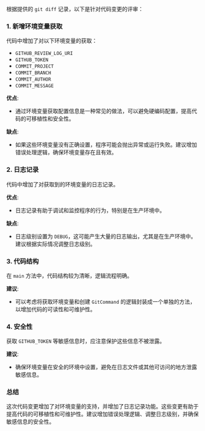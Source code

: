 根据提供的 `git diff` 记录，以下是针对代码变更的评审：

### 1. 新增环境变量获取
代码中增加了对以下环境变量的获取：
- `GITHUB_REVIEW_LOG_URI`
- `GITHUB_TOKEN`
- `COMMIT_PROJECT`
- `COMMIT_BRANCH`
- `COMMIT_AUTHOR`
- `COMMIT_MESSAGE`

**优点**:
- 通过环境变量获取配置信息是一种常见的做法，可以避免硬编码配置，提高代码的可移植性和安全性。

**缺点**:
- 如果这些环境变量没有正确设置，程序可能会抛出异常或运行失败。建议增加错误处理逻辑，确保环境变量存在且有效。

### 2. 日志记录
代码中增加了对获取到的环境变量的日志记录。

**优点**:
- 日志记录有助于调试和监控程序的行为，特别是在生产环境中。

**缺点**:
- 日志级别设置为 `DEBUG`，这可能产生大量的日志输出，尤其是在生产环境中。建议根据实际情况调整日志级别。

### 3. 代码结构
在 `main` 方法中，代码结构较为清晰，逻辑流程明确。

**建议**:
- 可以考虑将获取环境变量和创建 `GitCommand` 的逻辑封装成一个单独的方法，以增加代码的可读性和可维护性。

### 4. 安全性
获取 `GITHUB_TOKEN` 等敏感信息时，应注意保护这些信息不被泄露。

**建议**:
- 确保环境变量在安全的环境中设置，避免在日志文件或其他可访问的地方泄露敏感信息。

### 总结
这次代码变更增加了对环境变量的支持，并增加了日志记录功能。这些变更有助于提高代码的可移植性和可维护性。建议增加错误处理逻辑、调整日志级别，并确保敏感信息的安全性。